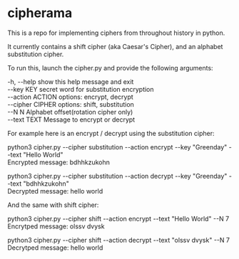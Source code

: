 # cipherama
This is a repo for implementing ciphers from throughout history in python. 

It currently contains a shift cipher (aka Caesar's Cipher), and an alphabet
substitution cipher.

To run this, launch the cipher.py and provide the following arguments:  

  -h, --help       show this help message and exit  
  --key KEY        secret word for substitution encryption  
  --action ACTION  options: encrypt, decrypt  
  --cipher CIPHER  options: shift, substitution  
  --N N            Alphabet offset(rotation cipher only)  
  --text TEXT      Message to encrypt or decrypt  


For example here is an encrypt / decrypt using the substitution cipher:

python3 cipher.py --cipher substitution --action encrypt --key "Greenday" --text "Hello World"  
Encrypted message: bdhhkzukohn  

python3 cipher.py --cipher substitution --action decrypt --key "Greenday" --text "bdhhkzukohn"   
Decrypted message: hello world  

And the same with shift cipher:

python3 cipher.py --cipher shift --action encrypt --text "Hello World" --N 7  
Encrytped message: olssv dvysk

python3 cipher.py --cipher shift --action decrypt --text "olssv dvysk" --N 7  
Decrytped message: hello world
